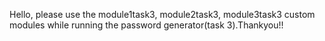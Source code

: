 Hello, please use the module1task3, module2task3, module3task3 custom modules while running the password generator(task 3).Thankyou!!
